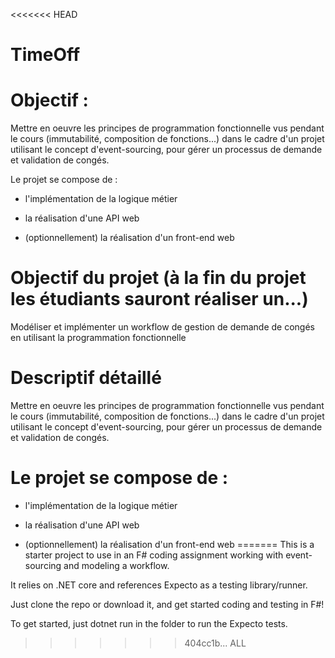 <<<<<<< HEAD
# TimeOff

# Objectif :

Mettre en oeuvre les principes de programmation fonctionnelle vus pendant le cours (immutabilité,
composition de fonctions...) dans le cadre d'un projet utilisant le concept d'event-sourcing, pour gérer un
processus de demande et validation de congés.

Le projet se compose de :

- l'implémentation de la logique métier

- la réalisation d'une API web

- (optionnellement) la réalisation d'un front-end web


# Objectif du projet (à la fin du projet les étudiants sauront réaliser un...)

Modéliser et implémenter un workflow de gestion de demande de congés en utilisant la programmation
fonctionnelle

# Descriptif détaillé

Mettre en oeuvre les principes de programmation fonctionnelle vus pendant le cours (immutabilité,
composition de fonctions...) dans le cadre d'un projet utilisant le concept d'event-sourcing, pour gérer un
processus de demande et validation de congés.

# Le projet se compose de :

- l'implémentation de la logique métier

- la réalisation d'une API web

- (optionnellement) la réalisation d'un front-end web
=======
This is a starter project to use in an F# coding assignment working with event-sourcing and modeling a workflow.

It relies on .NET core and references Expecto as a testing library/runner.

Just clone the repo or download it, and get started coding and testing in F#!

To get started, just dotnet run in the folder to run the Expecto tests.
>>>>>>> 404cc1b... ALL
